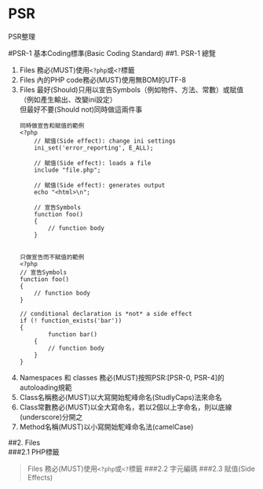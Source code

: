 # PSR
PSR整理 
  
#PSR-1  基本Coding標準(Basic Coding Standard) 
##1. PSR-1 總覽    
1. Files 務必(MUST)使用`<?php`或`<?`標籤
2. Files 內的PHP code務必(MUST)使用無BOM的UTF-8
3. Files 最好(Should)只用以宣告Symbols（例如物件、方法、常數）或賦值（例如產生輸出、改變ini設定）      
   但最好不要(Should not)同時做這兩件事    
    ```     
    同時做宣告和賦值的範例  
    <?php   
        // 賦值(Side effect): change ini settings 
        ini_set('error_reporting', E_ALL);

        // 賦值(Side effect): loads a file
        include "file.php";

        // 賦值(Side effect): generates output
        echo "<html>\n";

        // 宣告Symbols
        function foo()
        {
            // function body
        }
        
        
    只做宣告而不賦值的範例      
    <?php
    // 宣告Symbols
    function foo()
    {
        // function body
    }

    // conditional declaration is *not* a side effect
    if (! function_exists('bar'))       
    {
            function bar()
        {
            // function body
        }
    }
    ```     
4. Namespaces 和 classes 務必(MUST)按照PSR:[PSR-0, PSR-4]的autoloading規範
5. Class名稱務必(MUST)以大寫開始駝峰命名(StudlyCaps)法來命名
6. Class常數務必(MUST)以全大寫命名，若以2個以上字命名，則以底線(underscore)分開之
7. Method名稱(MUST)以小寫開始駝峰命名法(camelCase)

##2. Files  
###2.1 PHP標籤
  >Files 務必(MUST)使用`<?php`或`<?`標籤 
###2.2 字元編碼
###2.3 賦值(Side Effects)


